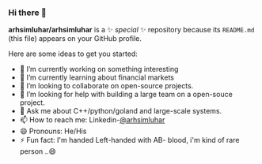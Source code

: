### Hi there 👋


**arhsimluhar/arhsimluhar** is a ✨ _special_ ✨ repository because its `README.md` (this file) appears on your GitHub profile.

Here are some ideas to get you started:

- 🔭 I’m currently working on something interesting
- 🌱 I’m currently learning about financial markets
- 👯 I’m looking to collaborate on open-source projects.
- 🤔 I’m looking for help with building a large team on a open-souce project.
- 💬 Ask me about C++/python/goland and large-scale systems.
- 📫 How to reach me: Linkedin-[@arhsimluhar](https://www.linkedin.com/in/arhsimluhar/) 
- 😄 Pronouns: He/His
- ⚡ Fun fact: I'm handed Left-handed with AB- blood, i'm kind of rare person ..😄

